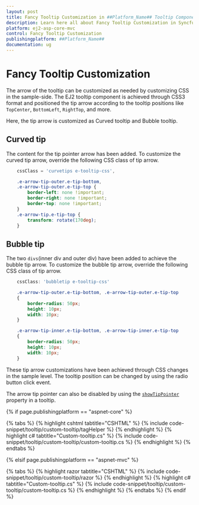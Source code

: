 ```yaml
---
layout: post
title: Fancy Tooltip Customization in ##Platform_Name## Tooltip Component
description: Learn here all about Fancy Tooltip Customization in Syncfusion ##Platform_Name## Tooltip component of Syncfusion Essential JS 2 and more.
platform: ej2-asp-core-mvc
control: Fancy Tooltip Customization
publishingplatform: ##Platform_Name##
documentation: ug
---
```


# Fancy Tooltip Customization

The arrow of the tooltip can be customized as needed by customizing CSS in the sample-side.
The EJ2 tooltip component is achieved through CSS3 format and positioned the tip arrow according to the tooltip positions like `TopCenter`, `BottomLeft`, `RightTop`, and more.

Here, the tip arrow is customized as Curved tooltip and Bubble tooltip.

## Curved tip

The content for the tip pointer arrow has been added. To customize the curved tip arrow, override the following CSS class of tip arrow.

```typescript
    cssClass = 'curvetips e-tooltip-css',
```

```css
    .e-arrow-tip-outer.e-tip-bottom,
    .e-arrow-tip-outer.e-tip-top {
        border-left: none !important;
        border-right: none !important;
        border-top: none !important;
    }
    .e-arrow-tip.e-tip-top {
        transform: rotate(170deg);
    }

```

## Bubble tip

The two `divs`(inner div and outer div) have been added to achieve the bubble tip arrow. To customize the bubble tip arrow, override the following CSS class of tip arrow.

```js
    cssClass: 'bubbletip e-tooltip-css'
```

```css
    .e-arrow-tip-outer.e-tip-bottom, .e-arrow-tip-outer.e-tip-top
    {
        border-radius: 50px;
        height: 10px;
        width: 10px;
    }

    .e-arrow-tip-inner.e-tip-bottom, .e-arrow-tip-inner.e-tip-top
    {
        border-radius: 50px;
        height: 10px;
        width: 10px;
    }
```

These tip arrow customizations have been achieved through CSS changes in the sample level. The tooltip position can be changed by using the radio button click event.

The arrow tip pointer can also be disabled by using the [`showTipPointer`](https://ej2.syncfusion.com/documentation/tooltip/api-tooltip.html?lang=typescript#showtippointer) property in a tooltip.

{% if page.publishingplatform == "aspnet-core" %}

{% tabs %}
{% highlight cshtml tabtitle="CSHTML" %}
{% include code-snippet/tooltip/custom-tooltip/tagHelper %}
{% endhighlight %}
{% highlight c# tabtitle="Custom-tooltip.cs" %}
{% include code-snippet/tooltip/custom-tooltip/custom-tooltip.cs %}
{% endhighlight %}
{% endtabs %}

{% elsif page.publishingplatform == "aspnet-mvc" %}

{% tabs %}
{% highlight razor tabtitle="CSHTML" %}
{% include code-snippet/tooltip/custom-tooltip/razor %}
{% endhighlight %}
{% highlight c# tabtitle="Custom-tooltip.cs" %}
{% include code-snippet/tooltip/custom-tooltip/custom-tooltip.cs %}
{% endhighlight %}
{% endtabs %}
{% endif %}

